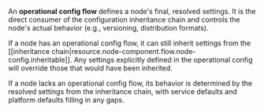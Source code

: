 
An **operational config flow** defines a node's final, resolved settings. It is the direct consumer of the configuration inheritance chain and controls the node's actual behavior (e.g., versioning, distribution formats).

If a node has an operational config flow, it can still inherit settings from the [[inheritance chain|resource.node-component.flow.node-config.inheritable]]. Any settings explicitly defined in the operational config will override those that would have been inherited.

If a node lacks an operational config flow, its behavior is determined by the resolved settings from the inheritance chain, with service defaults and platform defaults filling in any gaps.
